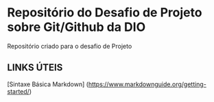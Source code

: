 # Repositório do Desafio de Projeto sobre Git/Github da DIO 

Repositório criado para o desafio de Projeto

## LINKS ÚTEIS 

[Sintaxe Básica Markdown] (https://www.markdownguide.org/getting-started/)
